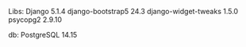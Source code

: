 Libs:
Django               5.1.4
django-bootstrap5    24.3
django-widget-tweaks 1.5.0
psycopg2             2.9.10

db:
PostgreSQL           14.15